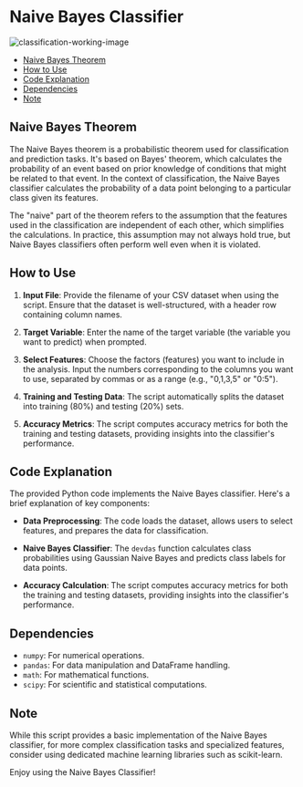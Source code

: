 # Naive Bayes Classifier

![classification-working-image](https://content.codecademy.com/programs/machine-learning/regression_v_classification/classification.gif)

- [Naive Bayes Theorem](#naive-bayes-theorem)
- [How to Use](#how-to-use)
- [Code Explanation](#code-explanation)
- [Dependencies](#dependencies)
- [Note](#note)

## Naive Bayes Theorem

The Naive Bayes theorem is a probabilistic theorem used for classification and prediction tasks. It's based on Bayes' theorem, which calculates the probability of an event based on prior knowledge of conditions that might be related to that event. In the context of classification, the Naive Bayes classifier calculates the probability of a data point belonging to a particular class given its features.

The "naive" part of the theorem refers to the assumption that the features used in the classification are independent of each other, which simplifies the calculations. In practice, this assumption may not always hold true, but Naive Bayes classifiers often perform well even when it is violated.

## How to Use

1. **Input File**: Provide the filename of your CSV dataset when using the script. Ensure that the dataset is well-structured, with a header row containing column names.

2. **Target Variable**: Enter the name of the target variable (the variable you want to predict) when prompted.

3. **Select Features**: Choose the factors (features) you want to include in the analysis. Input the numbers corresponding to the columns you want to use, separated by commas or as a range (e.g., "0,1,3,5" or "0:5").

4. **Training and Testing Data**: The script automatically splits the dataset into training (80%) and testing (20%) sets.

5. **Accuracy Metrics**: The script computes accuracy metrics for both the training and testing datasets, providing insights into the classifier's performance.

## Code Explanation

The provided Python code implements the Naive Bayes classifier. Here's a brief explanation of key components:

- **Data Preprocessing**: The code loads the dataset, allows users to select features, and prepares the data for classification.

- **Naive Bayes Classifier**: The `devdas` function calculates class probabilities using Gaussian Naive Bayes and predicts class labels for data points.

- **Accuracy Calculation**: The script computes accuracy metrics for both the training and testing datasets, providing insights into the classifier's performance.

## Dependencies

- `numpy`: For numerical operations.
- `pandas`: For data manipulation and DataFrame handling.
- `math`: For mathematical functions.
- `scipy`: For scientific and statistical computations.

## Note

While this script provides a basic implementation of the Naive Bayes classifier, for more complex classification tasks and specialized features, consider using dedicated machine learning libraries such as scikit-learn.

Enjoy using the Naive Bayes Classifier!
